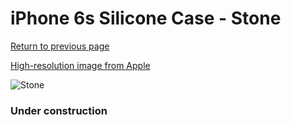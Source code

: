 # iPhone 6s Silicone Case - Stone

[Return to previous page](/iphone_6)

[High-resolution image from Apple](https://store.storeimages.cdn-apple.com/8756/as-images.apple.com/is/MKY42?wid=4500&hei=4500&fmt=png)

<div style="width: 384px"><img src="/everypreview/MKY42.png" alt="Stone"></div>

### Under construction
